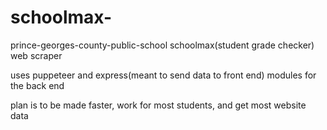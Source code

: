 # schoolmax-


prince-georges-county-public-school schoolmax(student grade checker) web scraper


uses puppeteer and express(meant to send data to front end) modules for the back end


plan is to be made faster, work for most students, and get most website data
